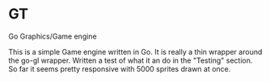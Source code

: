 GT
==

Go Graphics/Game engine


This is a simple Game engine written in Go.  It is really a thin wrapper around the go-gl wrapper.  Written a test of what it an do in the "Testing" section.  So far it seems pretty responsive with 5000 sprites drawn at once.
